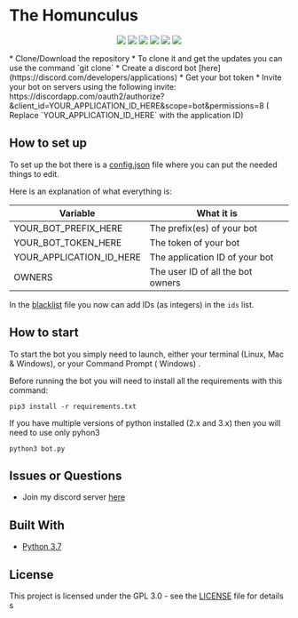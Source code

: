 # The Homunculus

<p align="center">
  <a href="//discord.com/invite/6bHRzQX3Qz"><img src="https://img.shields.io/discord/814173270919479317?logo=discord"></a>
  <a href="//github.com/raventhecat333/The-Homunculus/commits/main"><img src="https://img.shields.io/github/last-commit/raventhecat333/The-Homunculus"></a>
  <a href="//github.com/raventhecat333/The-Homunculus/releases"><img src="https://img.shields.io/github/downloads/raventhecat333/The-Homunculus/total"></a>
  <a href="//github.com/raventhecat333/The-Homunculus/blob/main/LICENSE.MD"><img src="https://img.shields.io/github/license/raventhecat333/The-Homunculus?style=plastic"></a>
  <a href="//github.com/raventhecat333/The-Homunculus"><img src="https://img.shields.io/github/languages/code-size/raventhecat333/The-Homunculus"></a>
  <a href="//github.com/raventhecat333/The-Homunculus/issues"><img src="https://img.shields.io/github/issues-raw/raventhecat333/The-Homunculus"></a>
</p>
* Clone/Download the repository
    * To clone it and get the updates you can use the command
      `git clone`
* Create a discord bot [here](https://discord.com/developers/applications)
* Get your bot token
* Invite your bot on servers using the following invite:
  https://discordapp.com/oauth2/authorize?&client_id=YOUR_APPLICATION_ID_HERE&scope=bot&permissions=8 (
  Replace `YOUR_APPLICATION_ID_HERE` with the application ID)

## How to set up

To set up the bot there is a [config.json](config.json) file where you can put the
needed things to edit.

Here is an explanation of what everything is:

| Variable                  | What it is                                                            |
| ------------------------- | ----------------------------------------------------------------------|
| YOUR_BOT_PREFIX_HERE      | The prefix(es) of your bot                                            |
| YOUR_BOT_TOKEN_HERE       | The token of your bot                                                 |
| YOUR_APPLICATION_ID_HERE  | The application ID of your bot                                        |
| OWNERS                    | The user ID of all the bot owners                                     |

In the [blacklist](blacklist.json) file you now can add IDs (as integers) in the `ids` list.

## How to start

To start the bot you simply need to launch, either your terminal (Linux, Mac & Windows), or your Command Prompt (
Windows)
.

Before running the bot you will need to install all the requirements with this command:

```
pip3 install -r requirements.txt
```

If you have multiple versions of python installed (2.x and 3.x) then you will need to use only pyhon3

```
python3 bot.py
```

## Issues or Questions
* Join my discord server [here](https://bit.ly/EnvysDomain)

## Built With

* [Python 3.7](https://www.python.org/)

## License

This project is licensed under the GPL 3.0 - see the [LICENSE](LICENSE) file for details
s
